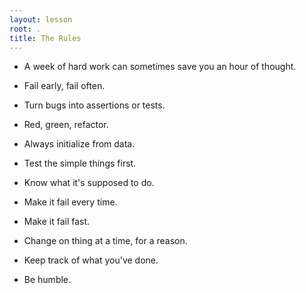 ```yaml
---
layout: lesson
root: .
title: The Rules
---
```

*   A week of hard work can sometimes save you an hour of thought. <a name="week-hard-work-hour-thought"></a>

*   Fail early, fail often. <a name="fail-early-fail-often"></a>

*   Turn bugs into assertions or tests. <a name="turn-bugs-into-assertions-or-tests"></a>

*   Red, green, refactor. <a name="red-green-refactor"></a>

*   Always initialize from data. <a name="always-initialize-from-data"></a>

*   Test the simple things first. <a name="test-simple-first"></a>

*   Know what it's supposed to do. <a name="know-what-its-supposed-to-do"></a>

*   Make it fail every time. <a name="make-it-fail-every-time"></a>

*   Make it fail fast. <a name="make-it-fail-fast"></a>

*   Change on thing at a time, for a reason. <a name="change-one-thing-at-a-time"></a>

*   Keep track of what you've done. <a name="keep-track-of-what-youve-done"></a>

*   Be humble. <a name="be-humble"></a>
